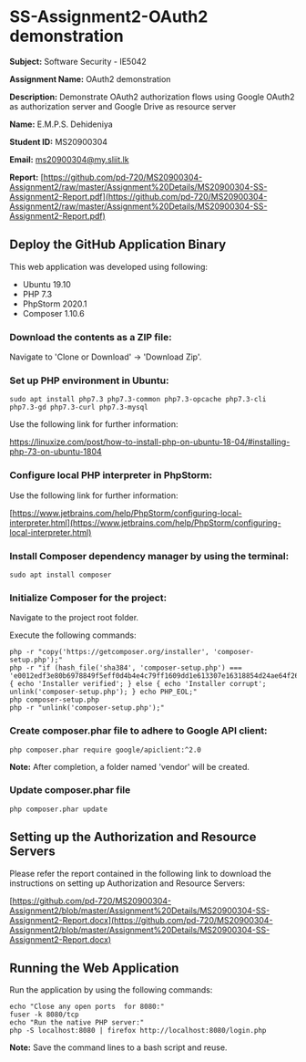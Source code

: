 # SS-Assignment2-OAuth2 demonstration

**Subject:** Software Security - IE5042

**Assignment Name:** OAuth2 demonstration

**Description:**  Demonstrate OAuth2 authorization flows using Google OAuth2 as authorization server and Google Drive as resource server 

**Name:** E.M.P.S. Dehideniya

**Student ID:** MS20900304

**Email:** [ms20900304@my.sliit.lk](ms20900304@my.sliit.lk) 

**Report:** [https://github.com/pd-720/MS20900304-Assignment2/raw/master/Assignment%20Details/MS20900304-SS-Assignment2-Report.pdf](https://github.com/pd-720/MS20900304-Assignment2/raw/master/Assignment%20Details/MS20900304-SS-Assignment2-Report.pdf)


##  Deploy the GitHub Application Binary

This web application was developed using following:

- Ubuntu 19.10 
- PHP 7.3
- PhpStorm 2020.1
- Composer 1.10.6

### Download the contents as a ZIP file:
 
Navigate to 'Clone or Download' -> 'Download Zip'.

### Set up PHP environment in Ubuntu:

    sudo apt install php7.3 php7.3-common php7.3-opcache php7.3-cli php7.3-gd php7.3-curl php7.3-mysql

Use the following link for further information:

[https://linuxize.com/post/how-to-install-php-on-ubuntu-18-04/#installing-php-73-on-ubuntu-1804 
](https://linuxize.com/post/how-to-install-php-on-ubuntu-18-04/#installing-php-73-on-ubuntu-1804)

### Configure local PHP interpreter in PhpStorm:

Use the following link for further information:

[https://www.jetbrains.com/help/PhpStorm/configuring-local-interpreter.html](https://www.jetbrains.com/help/PhpStorm/configuring-local-interpreter.html)

### Install Composer dependency manager by using the terminal:

    sudo apt install composer

### Initialize Composer for the project:

Navigate to the project root folder.

Execute the following commands:
  
 
	php -r "copy('https://getcomposer.org/installer', 'composer-setup.php');"
    php -r "if (hash_file('sha384', 'composer-setup.php') === 'e0012edf3e80b6978849f5eff0d4b4e4c79ff1609dd1e613307e16318854d24ae64f26d17af3ef0bf7cfb710ca74755a') { echo 'Installer verified'; } else { echo 'Installer corrupt'; unlink('composer-setup.php'); } echo PHP_EOL;"
    php composer-setup.php
    php -r "unlink('composer-setup.php');"

### Create composer.phar file to adhere to Google API client:

    php composer.phar require google/apiclient:^2.0

**Note:** After completion, a folder named 'vendor' will be created.


### Update composer.phar file

    php composer.phar update
    

## Setting up the Authorization and Resource Servers

Please refer the report contained in the following link to download the instructions on setting up Authorization and Resource Servers:

[https://github.com/pd-720/MS20900304-Assignment2/blob/master/Assignment%20Details/MS20900304-SS-Assignment2-Report.docx](https://github.com/pd-720/MS20900304-Assignment2/blob/master/Assignment%20Details/MS20900304-SS-Assignment2-Report.docx)



## Running the Web Application

Run the application by using the following commands: 

    echo "Close any open ports  for 8080:"
    fuser -k 8080/tcp
    echo "Run the native PHP server:"
    php -S localhost:8080 | firefox http://localhost:8080/login.php

**Note:** Save the command lines to a bash script and reuse.
